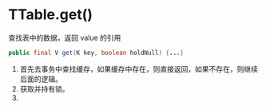 # TTable.get()

查找表中的数据，返回 value 的引用

```java
public final V get(K key, boolean holdNull) {...}
```

1. 首先去事务中查找缓存，如果缓存中存在，则直接返回，如果不存在，则继续后面的逻辑。
2. 获取并持有锁。
3. 